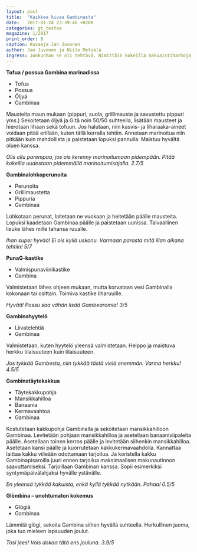 ```yaml
---
layout: post
title:  "Kaikkea kivaa Gambinasta"
date:   2017-01-24 23:39:46 +0200
categories: gt_testaa
magazine: 1/2017
print_order: 8
caption: Kuvaaja Jan Juvonen
author: Jan Juvonen ja Niilo Metsälä
ingress: Jonkunhan se oli tehtävä. Nimittäin kokeilla makuaistiharhoja ja kulinaarisia elämyksiä tuottavia maailman luokan gourmet-herkkuja, joissa on erittäin suuressa roolissa kaikkien lempijuoma – Iso G eli Gambina.
---
```


**Tofua / possua Gambina marinadissa**
- Tofua
- Possua
- Öljyä
- Gambinaa

Mausteita maun mukaan (pippuri, suola, grillimauste ja savustettu pippuri yms.)
Sekoitetaan öljyä ja G:tä noin 50/50 suhteella, lisätään mausteet ja hierotaan lihaan sekä tofuun. Jos halutaan, niin kasvis- ja liharaaka-aineet voidaan pitää erillään, kuten tällä kerralla tehtiin. Annetaan marinoitua niin pitkään kuin mahdollista ja paistetaan lopuksi pannulla. Maistuu hyvältä oluen kanssa.

*Olis ollu parempaa, jos ois kerenny marinoitumaan pidempään. Pitää kokeilla uudestaan pidemmällä marinoitumisajalla. 2.7/5*

**Gambinalohkoperunoita**
- Perunoita
- Grillimaustetta
- Pippuria
- Gambinaa

Lohkotaan perunat, laitetaan ne vuokaan ja heitetään päälle mausteita. Lopuksi kaadetaan Gambinaa päälle ja paistetaan uunissa. Taivaallinen lisuke lähes mille tahansa ruualle.

*Ihan super hyvää! Ei ois kyllä uskonu. Varmaan parasta mitä illan aikana tehtiin! 5/7*

**PunaG-kastike**
- Valmispunaviinikastike
- Gambina

Valmistetaan lähes ohjeen mukaan, mutta korvataan vesi Gambinalla kokonaan tai osittain. Toimiva kastike liharuuille.

*Hyvää! Possu saa vähän lisää Gambearomia! 3/5*

**Gambinahyytelö**
- Liivatelehtiä
- Gambinaa

Valmistetaan, kuten hyytelö yleensä valmistetaan. Helppo ja maistuva herkku tilaisuuteen kuin tilaisuuteen.

*Jos tykkää Gambesta, niin tykkää tästä vielä enemmän. Varma herkku! 4.5/5*

**Gambinatäytekakkua**
- Täytekakkupohja
- Mansikkahilloa
- Banaania
- Kermavaahtoa
- Gambinaa

Kostutetaan kakkupohja Gambinalla ja sekoitetaan mansikkahilloon Gambinaa. Levitetään pohjaan mansikkahilloa ja asetellaan banaaniviipaleita päälle. Asetellaan toinen kerros päälle ja levitetään siihenkin mansikkahilloa. Asetetaan kansi päälle ja kuorrutetaan kakkukermavaahdolla. Kannattaa laittaa kakku viileään odottamaan tarjoilua. Ja koristella kakku Gambinapisaroilla juuri ennen tarjoilua maksimaalisen makunautinnon saavuttamiseksi. Tarjoillaan Gambinan kanssa. Sopii esimerkiksi syntymäpäivälahjaksi hyvälle ystävälle.

*En yleensä tykkää kakuista, enkä kyllä tykkää nytkään. Pahaa! 0.5/5*

**Glömbina – unohtumaton kokemus**
- Glögiä
- Gambinaa

Lämmitä glögi, sekoita Gambina siihen hyvällä suhteella. Herkullinen juoma, joka tuo mieleen lapsuuden joulut.

*Tosi jees! Vois dokaa tätä ens jouluna. 3.9/5*